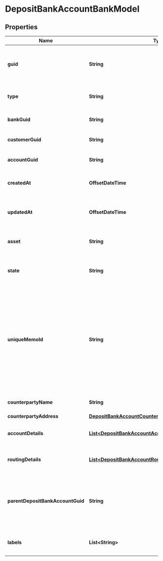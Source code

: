 

# DepositBankAccountBankModel


## Properties

| Name | Type | Description | Notes |
|------------ | ------------- | ------------- | -------------|
|**guid** | **String** | Auto-generated unique identifier for the identity verification. |  [optional] |
|**type** | **String** | The account type; one of main or sub_account. |  [optional] |
|**bankGuid** | **String** | The address&#39; bank identifier. |  [optional] |
|**customerGuid** | **String** | The address&#39; customer identifier. |  [optional] |
|**accountGuid** | **String** | The address&#39; account identifier. |  [optional] |
|**createdAt** | **OffsetDateTime** | ISO8601 datetime the record was created at. |  [optional] |
|**updatedAt** | **OffsetDateTime** | ISO8601 datetime the record was last updated at. |  [optional] |
|**asset** | **String** | The asset the transfer is related to, e.g., USD. |  [optional] |
|**state** | **String** | The state of the address; one of storing or created. |  [optional] |
|**uniqueMemoId** | **String** | The unique memo identifier for the address. This is used to identify the recipient when sending funds to the account. This value MUST be included in all wire transfers to this account. |  [optional] |
|**counterpartyName** | **String** | The name of the account holder. |  [optional] |
|**counterpartyAddress** | [**DepositBankAccountCounterpartyAddressBankModel**](DepositBankAccountCounterpartyAddressBankModel.md) |  |  [optional] |
|**accountDetails** | [**List&lt;DepositBankAccountAccountDetailsInnerBankModel&gt;**](DepositBankAccountAccountDetailsInnerBankModel.md) | The account details for the bank account. |  [optional] |
|**routingDetails** | [**List&lt;DepositBankAccountRoutingDetailsInnerBankModel&gt;**](DepositBankAccountRoutingDetailsInnerBankModel.md) | The account details for the bank account. |  [optional] |
|**parentDepositBankAccountGuid** | **String** | The unique identifier for the bank-level deposit bank account. This is only set for sub-accounts. |  [optional] |
|**labels** | **List&lt;String&gt;** | The labels associated with the address. |  [optional] |



